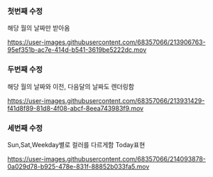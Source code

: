 ### 첫번째 수정
해당 월의 날짜만 받아옴

https://user-images.githubusercontent.com/68357066/213906763-95ef351b-ac7e-414d-b541-3619be5222dc.mov


### 두번째 수정
해당 월의 날짜와 이전, 다음달의 날짜도 렌더링함

https://user-images.githubusercontent.com/68357066/213931429-f41d8f89-81d8-4f08-abcf-8eea743983f9.mov


### 세번째 수정
Sun,Sat,Weekday별로 컬러를 다르게함
Today표현

https://user-images.githubusercontent.com/68357066/214093878-0a029d78-b925-478e-831f-88852b033fa5.mov

